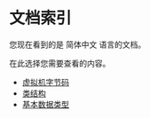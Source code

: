 # 文档索引

您现在看到的是 简体中文 语言的文档。

在此选择您需要查看的内容。

- [虚拟机字节码](./src/ByteCode.md)
- [类结构](./src/ClassesStructure.md)
- [基本数据类型](./src/BasicDataTypes.md)




